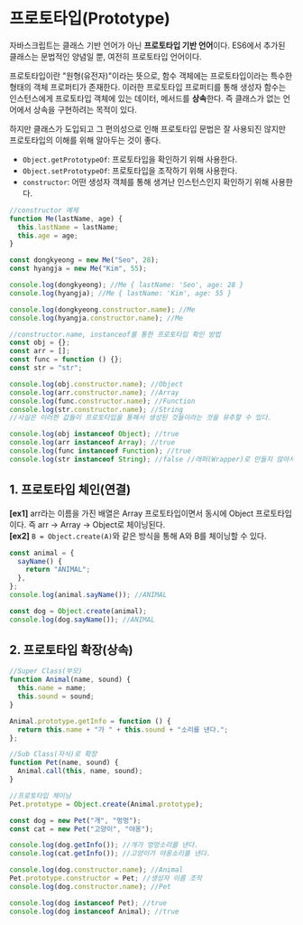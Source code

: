 # 프로토타입(Prototype)

자바스크립트는 클래스 기반 언어가 아닌 **프로토타입 기반 언어**이다. ES6에서 추가된 클래스는 문법적인 양념일 뿐, 여전히 프로토타입 언어이다.

프로토타입이란 "원형(유전자)"이라는 뜻으로, 함수 객체에는 프로토타입이라는 특수한 형태의 객체 프로퍼티가 존재한다. 이러한 프로토타입 프로퍼티를 통해 생성자 함수는 인스턴스에게 프로토타입 객체에 있는 데이터, 메서드를 **상속**한다. 즉 클래스가 없는 언어에서 상속을 구현하려는 목적이 있다.

하지만 클래스가 도입되고 그 편의성으로 인해 프로토타입 문법은 잘 사용되진 않지만 프로토타입의 이해를 위해 알아두는 것이 좋다.

- `Object.getPrototypeOf`: 프로토타입을 확인하기 위해 사용한다.
- `Object.setPrototypeOf`: 프로토타입을 조작하기 위해 사용한다.
- `constructor`: 어떤 생성자 객체를 통해 생겨난 인스턴스인지 확인하기 위해 사용한다.

```js
//constructor 예제
function Me(lastName, age) {
  this.lastName = lastName;
  this.age = age;
}

const dongkyeong = new Me("Seo", 28);
const hyangja = new Me("Kim", 55);

console.log(dongkyeong); //Me { lastName: 'Seo', age: 28 }
console.log(hyangja); //Me { lastName: 'Kim', age: 55 }

console.log(dongkyeong.constructor.name); //Me
console.log(hyangja.constructor.name); //Me
```

```js
//constructor.name, instanceof를 통한 프로토타입 확인 방법
const obj = {};
const arr = [];
const func = function () {};
const str = "str";

console.log(obj.constructor.name); //Object
console.log(arr.constructor.name); //Array
console.log(func.constructor.name); //Function
console.log(str.constructor.name); //String
//사실은 이러한 값들이 프로토타입을 통해서 생성된 것들이라는 것을 유추할 수 있다.

console.log(obj instanceof Object); //true
console.log(arr instanceof Array); //true
console.log(func instanceof Function); //true
console.log(str instanceof String); //false //래퍼(Wrapper)로 만들지 않아서 false! //new String("str") 방식으로 만들면 true가 출력된다.
```

## 1. 프로토타입 체인(연결)

**[ex1]** arr라는 이름을 가진 배열은 Array 프로토타입이면서 동시에 Object 프로토타입이다. 즉 arr → Array → Object로 체이닝된다.  
**[ex2]** `B = Object.create(A)`와 같은 방식을 통해 A와 B를 체이닝할 수 있다.

```js
const animal = {
  sayName() {
    return "ANIMAL";
  },
};
console.log(animal.sayName()); //ANIMAL

const dog = Object.create(animal);
console.log(dog.sayName()); //ANIMAL
```

## 2. 프로토타입 확장(상속)

```js
//Super Class(부모)
function Animal(name, sound) {
  this.name = name;
  this.sound = sound;
}

Animal.prototype.getInfo = function () {
  return this.name + "가 " + this.sound + "소리를 낸다.";
};

//Sub Class(자식)로 확장
function Pet(name, sound) {
  Animal.call(this, name, sound);
}

//프로토타입 체이닝
Pet.prototype = Object.create(Animal.prototype);

const dog = new Pet("개", "멍멍");
const cat = new Pet("고양이", "야옹");

console.log(dog.getInfo()); //개가 멍멍소리를 낸다.
console.log(cat.getInfo()); //고양이가 야옹소리를 낸다.

console.log(dog.constructor.name); //Animal
Pet.prototype.constructor = Pet; //생성자 이름 조작
console.log(dog.constructor.name); //Pet

console.log(dog instanceof Pet); //true
console.log(dog instanceof Animal); //true
```
